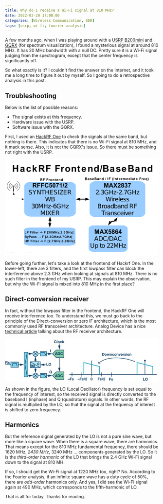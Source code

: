 ```yaml
---
title: Why do I receive a Wi-Fi signal at 810 MHz?
date: 2022-02-20 17:00:00
categories: [Wireless Communication, SDR]
tags: [usrp, wi-fi, fourier analysis]
---
```


A few months ago, when I was playing around with a [USRP B200mini](https://www.ettus.com/all-products/usrp-b200mini/) and [GQRX](https://gqrx.dk) (for spectrum visualization), I found a mysterious signal at around 810 MHz.
It has 20 MHz bandwidth with a null DC.
Pretty sure it is a Wi-Fi signal judging from the spectrogram, except that the center frequency is significantly off.

So what exactly is it?
I couldn't find the answer on the Internet, and it took me a long time to figure it out by myself.
So I going to do a retrospective analysis in this post.

## Troubleshooting

Below is the list of possible reasons:

* The signal exists at this frequency.
* Hardware issue with the USRP.
* Software issue with the GQRX.

First, I used an [HackRF One](https://greatscottgadgets.com/hackrf/one/) to check the signals at the same band, but nothing is there.
This indicates that there is no Wi-Fi signal at 810 MHz, and it mack sense.
Also, it is not the GQRX's issue.
So there must be something not right with the USRP.

![hackrf frontend](/assets/img/posts/hackrf_front.png)

Before going further, let's take a look at the frontend of Hackrf One.
In the lower-left, there are 3 filters, and the first lowpass filter can block the interference above 2.3 GHz when looking at signals at 810 MHz.
There is no such filter in the frontend of my USRP.
This may explain the observation, but why the Wi-Fi signal is mixed into 810 MHz in the first place?

## Direct-conversion receiver

In fact, without the lowpass filter in the frontend, the HackRF One will receive interference too.
To understand this, we must go back to the principle of the Direct-conversion or zero IF architecture, which is the most commonly used RF transceiver architecture.
Analog Device has a nice [technical article](https://www.analog.com/en/technical-articles/a-review-of-wideband-rf-receiver-architecture-options.html) talking about the RF receiver architecture.

![Direct-conversion receiver](/assets/img/posts/zif.jpg)

As shown in the figure, the LO (Local Oscillator) frequency is set equal to the frequency of interest, so the received signal is directly converted to the baseband I (inphase) and Q (quadrature) signals.
In other words, the RF signal is multiplied by the LO, so that the signal at the frequency of interest is shifted to zero frequency.

## Harmonics

But the reference signal generated by the LO is not a pure sine wave, but more like a square wave.
When there is a square wave, there are harmonics.
That means except for the 810 MHz fundamental frequency, there should be 1620 MHz, *2430 MHz*, 3240 MHz ... components generated by the LO.
So it is the *third-order harmonic* of the LO that brings the 2.4 GHz Wi-Fi signal down to the signal at 810 MH.

If so, I should get the Wi-Fi signal at 1220 MHz too, right? No.
According to the Fourier analysis, if an infinite square wave has a duty cycle of 50%, there are *odd-order* harmonics only.
And yes, I did see the Wi-Fi signal again at 490 MHz, which corresponds to the fifth-harmonic of LO.

That is all for today.
Thanks for reading.
